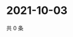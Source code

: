 # 2021-10-03

共 0 条

<!-- BEGIN WEIBO -->
<!-- 最后更新时间 Sun Oct 03 2021 07:14:02 GMT+0800 (China Standard Time) -->

<!-- END WEIBO -->
